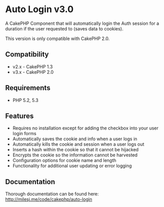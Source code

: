 # Auto Login v3.0 #

A CakePHP Component that will automatically login the Auth session for a duration if the user requested to (saves data to cookies).

This version is only compatible with CakePHP 2.0.

## Compatibility ##

* v2.x - CakePHP 1.3
* v3.x - CakePHP 2.0

## Requirements ##

* PHP 5.2, 5.3

## Features ##

* Requires no installation except for adding the checkbox into your user login forms
* Automatically saves the cookie and info when a user logs in
* Automatically kills the cookie and session when a user logs out
* Inserts a hash within the cookie so that it cannot be hijacked
* Encrypts the cookie so the information cannot be harvested
* Configuration options for cookie name and length
* Functionality for additional user updating or error logging

## Documentation ##

Thorough documentation can be found here: http://milesj.me/code/cakephp/auto-login
